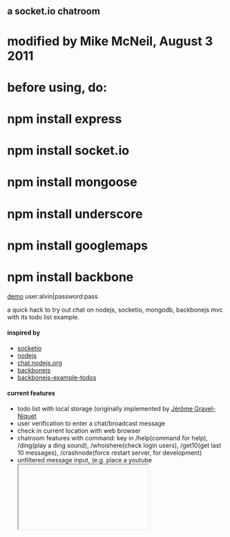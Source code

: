 ## a socket.io chatroom 

# modified by Mike McNeil, August 3 2011
# before using, do:

# npm install express
# npm install socket.io
# npm install mongoose
# npm install underscore
# npm install googlemaps
# npm install backbone

[demo](http://lah.no.de:8031/chat/) user:alvin|password:pass  

a quick hack to try out chat on nodejs, socketio, mongodb, backbonejs mvc with its todo list example.  

#### inspired by  
* [socketio](http://socket.io)  
* [nodejs](http://nodejs.org)  
* [chat.nodejs.org](http://chat.nodejs.org/)  
* [backbonejs](http://documentcloud.github.com/backbone/)  
* [backbonejs-example-todos](http://documentcloud.github.com/backbone/examples/todos/index.html)  

#### current features  
* todo list with local storage (originally implemented by [Jérôme Gravel-Niquet](http://jgn.me/)  
* user verification to enter a chat/broadcast message  
* check in current location with web browser  
* chatroom features with command: key in /help(command for help), /ding(play a ding sound), /whoishere(check login users), /get10(get last 10 messages), /crashnode(force restart server, for development)
* unfiltered message input, (e.g. place a youtube <iframe> to play music during chat), place image, audio, video tag in chatroom, or place a chatroom within a chatroom, etc  

#### chatroom bot  
* send http request - e.g.: "@lahbot request http://callapi.com:8080/api/getsomething" (action:send request and get response)  
* remember command - e.g: "@lahbot $remember [$helloworld] [Hello world!]" (usage:@lahbot $helloworld)(action:send a message "Hello world!")  

#### server requirement  
* nodejs server   
: server setup: [no.de](http://no.de) or [manual setup](http://nodejs.org)  
: nodejs packages via npm: [expressjs](http://expressjs.com/), [socket.io](http://socket.io), [googlemaps](https://github.com/moshen/node-googlemaps), [mongoosejs](http://mongoosejs.com)  
* [mongodb](http://mongodb.org)  
* (optional) php server, to display user location in map  

#### setting up  
* install the nodejs packages as stated in the requirement above  
* copy and rename config.js.sample to config.js, enter the listening port used for server and chat app  
* copy and rename public/chat/js/config.js.sample to public/chat/js/config.js, enter your server host and port as above  
* (optional)copy public/chat/map.php to a php server if you want show location on map  
* install mongodb, then insert at least a username, password in users collections  
* run node!  
* browse to http://yournodeserver.com/chat, type a random message, you should see "Please login to chat"

#### troubleshooting  
* make sure all the required nodejs packages are installed  
* make sure mongodb is installed and connected  
* make sure the html page is connected to the nodejs server, you will see "client <random number> connected", when you type message in the chat box, you will see "Please login to chat"  

#### links  
check out [@honcheng](http://github.com/honcheng) to get the iphone/ipad client  

